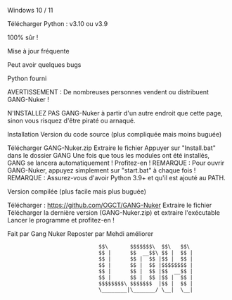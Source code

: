 Windows 10 / 11

Télécharger Python : v3.10 ou v3.9

100% sûr !

Mise à jour fréquente

Peut avoir quelques bugs

Python fourni

AVERTISSEMENT : De nombreuses personnes vendent ou distribuent GANG-Nuker !

N'INSTALLEZ PAS GANG-Nuker à partir d'un autre endroit que cette page, sinon vous risquez d'être piraté ou arnaqué.

Installation
Version du code source (plus compliquée mais moins buguée)

Télécharger GANG-Nuker.zip
Extraire le fichier
Appuyer sur "Install.bat" dans le dossier GANG
Une fois que tous les modules ont été installés, GANG se lancera automatiquement !
Profitez-en !
REMARQUE : Pour ouvrir GANG-Nuker, appuyez simplement sur "start.bat" à chaque fois !
REMARQUE : Assurez-vous d'avoir Python 3.9+ et qu'il est ajouté au PATH.

Version compilée (plus facile mais plus buguée)

Télécharger : https://github.com/OGCT/GANG-Nuker
Extraire le fichier
Télécharger la dernière version (GANG-Nuker.zip) et extraire l'exécutable
Lancer le programme et profitez-en !

Fait par Gang Nuker Reposter par Mehdi améliorer                                                                                                   
                                                                                                    

                              
                                                          
                              
                                                                                                    
                                                                                                    
                                                                                                    
                                                                                                    
                                                                                                    
                                                                                                    
                                                                                                    
                                                                                                    
                                 $$\       $$$$$$$\  $$\   $$\ 
                                 $$ |      $$  __$$\ $$ |  $$ |
                                 $$ |      $$ |  $$ |$$ |  $$ |
                                 $$ |      $$ |  $$ |$$$$$$$$ |
                                 $$ |      $$ |  $$ |$$  __$$ |
                                 $$ |      $$ |  $$ |$$ |  $$ |
                                 $$$$$$$$\ $$$$$$$  |$$ |  $$ |
                                 \________|\_______/ \__|  \__|
                              
                              
                              

                                                                                                           
                              
                              












